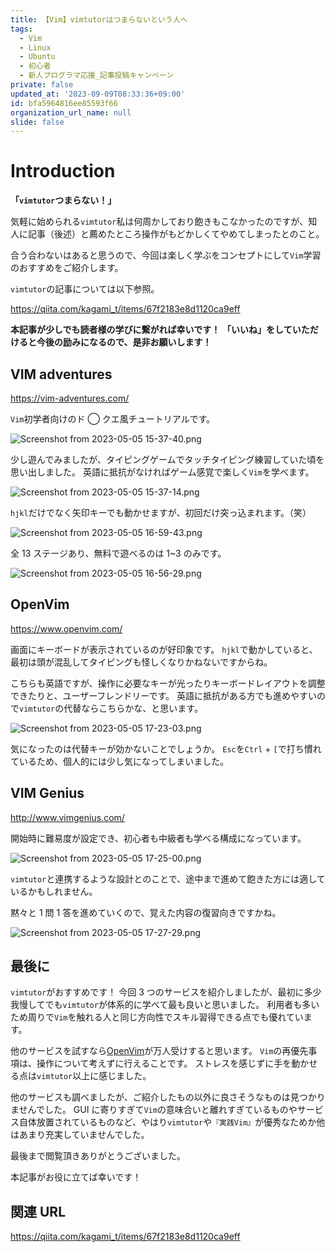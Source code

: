 ```yaml
---
title: 【Vim】vimtutorはつまらないという人へ
tags:
  - Vim
  - Linux
  - Ubuntu
  - 初心者
  - 新人プログラマ応援_記事投稿キャンペーン
private: false
updated_at: '2023-09-09T08:33:36+09:00'
id: bfa5964816ee85593f66
organization_url_name: null
slide: false
---
```


# Introduction

**「`vimtutor`つまらない！」**

気軽に始められる`vimtutor`私は何周かしており飽きもこなかったのですが、知人に記事（後述）と薦めたところ操作がもどかしくてやめてしまったとのこと。

合う合わないはあると思うので、今回は楽しく学ぶをコンセプトにして`Vim`学習のおすすめをご紹介します。

`vimtutor`の記事については以下参照。

https://qiita.com/kagami_t/items/67f2183e8d1120ca9eff

**本記事が少しでも読者様の学びに繋がれば幸いです！**
**「いいね」をしていただけると今後の励みになるので、是非お願いします！**

## VIM adventures

https://vim-adventures.com/

`Vim`初学者向けのド ◯ クエ風チュートリアルです。

![Screenshot from 2023-05-05 15-37-40.png](https://qiita-image-store.s3.ap-northeast-1.amazonaws.com/0/3292052/8fe40102-de5f-fd3f-495a-6ad23208b2f6.png)

少し遊んでみましたが、タイピングゲームでタッチタイピング練習していた頃を思い出しました。
英語に抵抗がなければゲーム感覚で楽しく`Vim`を学べます。

![Screenshot from 2023-05-05 15-37-14.png](https://qiita-image-store.s3.ap-northeast-1.amazonaws.com/0/3292052/802dd877-8d76-34d0-a8a9-ec3b9ffdce0b.png)

`hjkl`だけでなく矢印キーでも動かせますが、初回だけ突っ込まれます。（笑）

![Screenshot from 2023-05-05 16-59-43.png](https://qiita-image-store.s3.ap-northeast-1.amazonaws.com/0/3292052/b059b273-0578-7881-fb02-ca5882d2c652.png)

全 13 ステージあり、無料で遊べるのは 1~3 のみです。

![Screenshot from 2023-05-05 16-56-29.png](https://qiita-image-store.s3.ap-northeast-1.amazonaws.com/0/3292052/59505d06-9661-eafb-017a-67eeb9fd209a.png)

## OpenVim

https://www.openvim.com/

画面にキーボードが表示されているのが好印象です。
`hjkl`で動かしていると、最初は頭が混乱してタイピングも怪しくなりかねないですからね。

こちらも英語ですが、操作に必要なキーが光ったりキーボードレイアウトを調整できたりと、ユーザーフレンドリーです。
英語に抵抗がある方でも進めやすいので`vimtutor`の代替ならこちらかな、と思います。

![Screenshot from 2023-05-05 17-23-03.png](https://qiita-image-store.s3.ap-northeast-1.amazonaws.com/0/3292052/78568042-cc95-c60e-e9cd-5318aa4c47b5.png)

気になったのは代替キーが効かないことでしょうか。
`Esc`を`Ctrl` + `[`で打ち慣れているため、個人的には少し気になってしまいました。

## VIM Genius

http://www.vimgenius.com/

開始時に難易度が設定でき、初心者も中級者も学べる構成になっています。

![Screenshot from 2023-05-05 17-25-00.png](https://qiita-image-store.s3.ap-northeast-1.amazonaws.com/0/3292052/537f1ff0-fba5-3abc-7d05-0890695ce580.png)

`vimtutor`と連携するような設計とのことで、途中まで進めて飽きた方には適しているかもしれません。

黙々と 1 問 1 答を進めていくので、覚えた内容の復習向きですかね。

![Screenshot from 2023-05-05 17-27-29.png](https://qiita-image-store.s3.ap-northeast-1.amazonaws.com/0/3292052/df3582a8-3d51-785a-7e1a-374cc50d3e2f.png)

## 最後に

`vimtutor`がおすすめです！
今回 3 つのサービスを紹介しましたが、最初に多少我慢してでも`vimtutor`が体系的に学べて最も良いと思いました。
利用者も多いため周りで`Vim`を触れる人と同じ方向性でスキル習得できる点でも優れています。

他のサービスを試すなら[OpenVim](#openvim)が万人受けすると思います。
`Vim`の再優先事項は、操作について考えずに行えることです。
ストレスを感じずに手を動かせる点は`vimtutor`以上に感じました。

他のサービスも調べましたが、ご紹介したもの以外に良さそうなものは見つかりませんでした。
GUI に寄りすぎて`Vim`の意味合いと離れすぎているものやサービス自体放置されているものなど、やはり`vimtutor`や`『実践Vim』`が優秀なためか他はあまり充実していませんでした。

最後まで閲覧頂きありがとうございました。

本記事がお役に立てば幸いです！

## 関連 URL

https://qiita.com/kagami_t/items/67f2183e8d1120ca9eff
